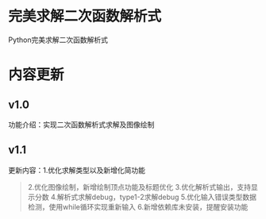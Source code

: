 # 完美求解二次函数解析式
Python完美求解二次函数解析式
# 内容更新
## v1.0
功能介绍：实现二次函数解析式求解及图像绘制
## v1.1
更新内容：1.优化求解类型以及新增化简功能
>2.优化图像绘制，新增绘制顶点功能及标题优化
>3.优化解析式输出，支持显示分数
>4.解析式求解debug，type1-2求解debug
>5.优化输入错误类型数据检测，使用while循环实现重新输入
>6.新增依赖库未安装，提醒安装功能
